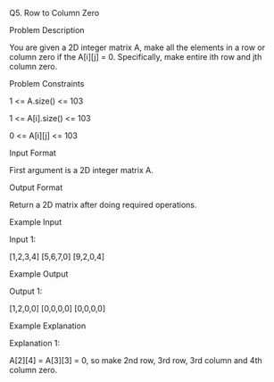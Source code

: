 Q5. Row to Column Zero

Problem Description

You are given a 2D integer matrix A, make all the elements in a row or column zero if the A[i][j] = 0. Specifically, make entire ith row and jth column zero.



Problem Constraints

1 <= A.size() <= 103

1 <= A[i].size() <= 103

0 <= A[i][j] <= 103



Input Format

First argument is a 2D integer matrix A.



Output Format

Return a 2D matrix after doing required operations.



Example Input

Input 1:

[1,2,3,4]
[5,6,7,0]
[9,2,0,4]


Example Output

Output 1:

[1,2,0,0]
[0,0,0,0]
[0,0,0,0]


Example Explanation

Explanation 1:

A[2][4] = A[3][3] = 0, so make 2nd row, 3rd row, 3rd column and 4th column zero.